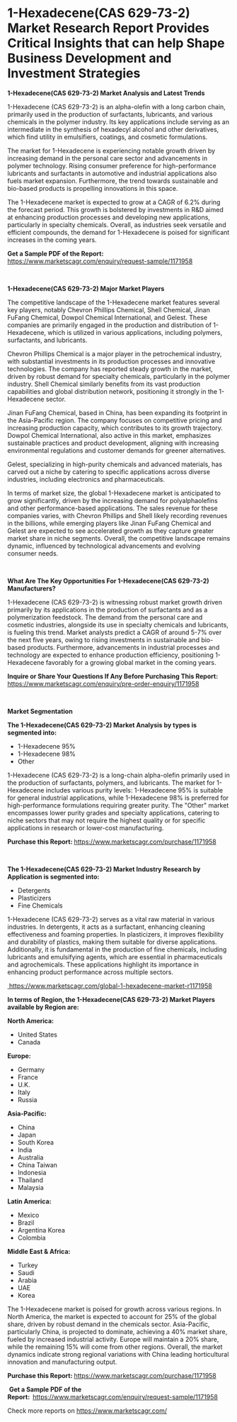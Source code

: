 <p><h1>1-Hexadecene(CAS 629-73-2) Market Research Report Provides Critical Insights that can help Shape Business Development and Investment Strategies</h1></p><p><strong>1-Hexadecene(CAS 629-73-2) Market Analysis and Latest Trends</strong></p>
<p><p>1-Hexadecene (CAS 629-73-2) is an alpha-olefin with a long carbon chain, primarily used in the production of surfactants, lubricants, and various chemicals in the polymer industry. Its key applications include serving as an intermediate in the synthesis of hexadecyl alcohol and other derivatives, which find utility in emulsifiers, coatings, and cosmetic formulations. </p><p>The market for 1-Hexadecene is experiencing notable growth driven by increasing demand in the personal care sector and advancements in polymer technology. Rising consumer preference for high-performance lubricants and surfactants in automotive and industrial applications also fuels market expansion. Furthermore, the trend towards sustainable and bio-based products is propelling innovations in this space.</p><p>The 1-Hexadecene market is expected to grow at a CAGR of 6.2% during the forecast period. This growth is bolstered by investments in R&D aimed at enhancing production processes and developing new applications, particularly in specialty chemicals. Overall, as industries seek versatile and efficient compounds, the demand for 1-Hexadecene is poised for significant increases in the coming years.</p></p>
<p><strong>Get a Sample PDF of the Report:&nbsp;</strong> <a href="https://www.marketscagr.com/enquiry/request-sample/1171958?utm_campaign=3039&utm_medium=2&utm_source=Github&utm_content=ia&utm_term=03042025&utm_id=1-hexadecenecas-629-73-2">https://www.marketscagr.com/enquiry/request-sample/1171958</a></p>
<p>&nbsp;</p>
<p><strong>1-Hexadecene(CAS 629-73-2) Major Market Players</strong></p>
<p><p>The competitive landscape of the 1-Hexadecene market features several key players, notably Chevron Phillips Chemical, Shell Chemical, Jinan FuFang Chemical, Dowpol Chemical International, and Gelest. These companies are primarily engaged in the production and distribution of 1-Hexadecene, which is utilized in various applications, including polymers, surfactants, and lubricants.</p><p>Chevron Phillips Chemical is a major player in the petrochemical industry, with substantial investments in its production processes and innovative technologies. The company has reported steady growth in the market, driven by robust demand for specialty chemicals, particularly in the polymer industry. Shell Chemical similarly benefits from its vast production capabilities and global distribution network, positioning it strongly in the 1-Hexadecene sector.</p><p>Jinan FuFang Chemical, based in China, has been expanding its footprint in the Asia-Pacific region. The company focuses on competitive pricing and increasing production capacity, which contributes to its growth trajectory. Dowpol Chemical International, also active in this market, emphasizes sustainable practices and product development, aligning with increasing environmental regulations and customer demands for greener alternatives.</p><p>Gelest, specializing in high-purity chemicals and advanced materials, has carved out a niche by catering to specific applications across diverse industries, including electronics and pharmaceuticals. </p><p>In terms of market size, the global 1-Hexadecene market is anticipated to grow significantly, driven by the increasing demand for polyalphaolefins and other performance-based applications. The sales revenue for these companies varies, with Chevron Phillips and Shell likely recording revenues in the billions, while emerging players like Jinan FuFang Chemical and Gelest are expected to see accelerated growth as they capture greater market share in niche segments. Overall, the competitive landscape remains dynamic, influenced by technological advancements and evolving consumer needs.</p></p>
<p>&nbsp;</p>
<p><strong>What Are The Key Opportunities For 1-Hexadecene(CAS 629-73-2) Manufacturers?</strong></p>
<p><p>1-Hexadecene (CAS 629-73-2) is witnessing robust market growth driven primarily by its applications in the production of surfactants and as a polymerization feedstock. The demand from the personal care and cosmetic industries, alongside its use in specialty chemicals and lubricants, is fueling this trend. Market analysts predict a CAGR of around 5-7% over the next five years, owing to rising investments in sustainable and bio-based products. Furthermore, advancements in industrial processes and technology are expected to enhance production efficiency, positioning 1-Hexadecene favorably for a growing global market in the coming years.</p></p>
<p><strong>Inquire or Share Your Questions If Any Before Purchasing This Report:</strong> <a href="https://www.marketscagr.com/enquiry/pre-order-enquiry/1171958?utm_campaign=3039&utm_medium=2&utm_source=Github&utm_content=ia&utm_term=03042025&utm_id=1-hexadecenecas-629-73-2">https://www.marketscagr.com/enquiry/pre-order-enquiry/1171958</a></p>
<p>&nbsp;</p>
<p><strong>Market Segmentation</strong></p>
<p><strong>The 1-Hexadecene(CAS 629-73-2) Market Analysis by types is segmented into:</strong></p>
<p><ul><li>1-Hexadecene 95%</li><li>1-Hexadecene 98%</li><li>Other</li></ul></p>
<p><p>1-Hexadecene (CAS 629-73-2) is a long-chain alpha-olefin primarily used in the production of surfactants, polymers, and lubricants. The market for 1-Hexadecene includes various purity levels: 1-Hexadecene 95% is suitable for general industrial applications, while 1-Hexadecene 98% is preferred for high-performance formulations requiring greater purity. The "Other" market encompasses lower purity grades and specialty applications, catering to niche sectors that may not require the highest quality or for specific applications in research or lower-cost manufacturing.</p></p>
<p><strong>Purchase this Report:&nbsp;</strong><a href="https://www.marketscagr.com/purchase/1171958?utm_campaign=3039&utm_medium=2&utm_source=Github&utm_content=ia&utm_term=03042025&utm_id=1-hexadecenecas-629-73-2">https://www.marketscagr.com/purchase/1171958</a></p>
<p>&nbsp;</p>
<p><strong>The 1-Hexadecene(CAS 629-73-2) Market Industry Research by Application is segmented into:</strong></p>
<p><ul><li>Detergents</li><li>Plasticizers</li><li>Fine Chemicals</li></ul></p>
<p><p>1-Hexadecene (CAS 629-73-2) serves as a vital raw material in various industries. In detergents, it acts as a surfactant, enhancing cleaning effectiveness and foaming properties. In plasticizers, it improves flexibility and durability of plastics, making them suitable for diverse applications. Additionally, it is fundamental in the production of fine chemicals, including lubricants and emulsifying agents, which are essential in pharmaceuticals and agrochemicals. These applications highlight its importance in enhancing product performance across multiple sectors.</p></p>
<p><a href="https://www.marketscagr.com/global-1-hexadecene-market-r1171958?utm_campaign=3039&utm_medium=2&utm_source=Github&utm_content=ia&utm_term=03042025&utm_id=1-hexadecenecas-629-73-2">&nbsp;https://www.marketscagr.com/global-1-hexadecene-market-r1171958</a></p>
<p><strong>In terms of Region, the 1-Hexadecene(CAS 629-73-2) Market Players available by Region are:</strong></p>
<p>
    <p> <strong> North America: </strong>
        <ul>
            <li>United States</li>
            <li>Canada</li>
        </ul>
        </p> 
    <p> <strong> Europe: </strong>
        <ul>
            <li>Germany</li>
            <li>France</li>
            <li>U.K.</li>
            <li>Italy</li>
            <li>Russia</li>
        </ul>
        </p> 
    <p> <strong> Asia-Pacific: </strong>
        <ul>
            <li>China</li>
            <li>Japan</li>
            <li>South Korea</li>
            <li>India</li>
            <li>Australia</li>
            <li>China Taiwan</li>
            <li>Indonesia</li>
            <li>Thailand</li>
            <li>Malaysia</li>
        </ul>
        </p> 
    <p> <strong> Latin America: </strong>
        <ul>
            <li>Mexico</li>
            <li>Brazil</li>
            <li>Argentina Korea</li>
            <li>Colombia</li>
        </ul>
        </p> 
    <p> <strong> Middle East & Africa: </strong>
        <ul>
            <li>Turkey</li>
            <li>Saudi</li>
            <li>Arabia</li>
            <li>UAE</li>
            <li>Korea</li>
        </ul>
    </p>
    </p>
<p><p>The 1-Hexadecene market is poised for growth across various regions. In North America, the market is expected to account for 25% of the global share, driven by robust demand in the chemicals sector. Asia-Pacific, particularly China, is projected to dominate, achieving a 40% market share, fueled by increased industrial activity. Europe will maintain a 20% share, while the remaining 15% will come from other regions. Overall, the market dynamics indicate strong regional variations with China leading horticultural innovation and manufacturing output.</p></p>
<p><strong>Purchase this Report: </strong><a href="https://www.marketscagr.com/purchase/1171958?utm_campaign=3039&utm_medium=2&utm_source=Github&utm_content=ia&utm_term=03042025&utm_id=1-hexadecenecas-629-73-2">https://www.marketscagr.com/purchase/1171958</a></p>
<p>&nbsp;<strong>Get a Sample PDF of the Report:&nbsp;&nbsp;</strong><a href="https://www.marketscagr.com/enquiry/request-sample/1171958?utm_campaign=3039&utm_medium=2&utm_source=Github&utm_content=ia&utm_term=03042025&utm_id=1-hexadecenecas-629-73-2">https://www.marketscagr.com/enquiry/request-sample/1171958</a></p>
<p><strong></strong></p>
<p>Check more reports on <a href="https://www.marketscagr.com/?utm_campaign=3039&utm_medium=2&utm_source=Github&utm_content=ia&utm_term=03042025&utm_id=1-hexadecenecas-629-73-2">https://www.marketscagr.com/</a></p>